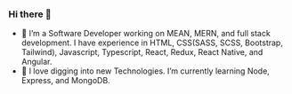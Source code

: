 ### Hi there 👋

- 🔭 I’m a Software Developer working on MEAN, MERN, and full stack development. I have experience in HTML, CSS(SASS, SCSS, Bootstrap, Tailwind), Javascript, Typescript, React, Redux, React Native, and Angular.
- 🌱 I love digging into new Technologies. I’m currently learning Node, Express, and MongoDB.



<!--
**Shweta7157/Shweta7157** is a ✨ _special_ ✨ repository because its `README.md` (this file) appears on your GitHub profile.

Here are some ideas to get you started:

- 🔭 I’m currently working on ...
- 🌱 I’m currently learning ...
- 👯 I’m looking to collaborate on ...
- 🤔 I’m looking for help with ...
- 💬 Ask me about ...
- 📫 How to reach me: ...
- 😄 Pronouns: ...
- ⚡ Fun fact: ...
-->
